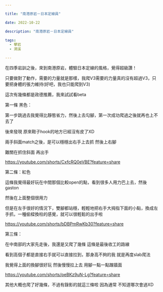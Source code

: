 ```yaml
---

title: "南港原岩－日本定線員"

date: 2022-10-22

description: "南港原岩－日本定線員"

tags:
  - 攀岩
  - 溯溪

---
```


在四季岩訓之後，來到南港原岩，體驗日本定線的風格，覺得超級讚！

只要做對了動作，需要的力量就是那樣，我爬V3需要的力量真的沒有超過V3，只要把身體的張力維持(好吧，我也只能爬到V3)

這次有幾條都是政德推薦，我來試試看beta

第一條 黑色：

第一步跳過去我覺得比靜態省力，然後上去勾腳，第一次成功爬過之後就再也上不去了

後來發現 原來鞋子hook的地方已經沒有皮了XD

兩手斜面match之後，是可以穩穩出右手上去抓 然後上右腳

難關在抓住斜面 再出手

https://youtube.com/shorts/CxfcRQ0eVBE?feature=share

第二條：紅色

這條我覺得最好玩在中間那個比較open的點，看到很多人用力巴上去，然後gaston

然後在上面整個很用力

但是在左手很好的情況下，雙腳都站穩，輕輕地把右手大拇指下面的小點，換成左手抓，一種偷樑換柱的感覺，就可以很輕鬆的出手啦

https://youtube.com/shorts/bDBPmRwKb30?feature=share

第三條：

在中南部的大家先走後，我還是又爬了幾條 這條是最後收工的路線

看到高個子都是直接右手就可以直接拉到，那身高不夠的我 就是再度slab爬法

我覺得上面的換腳很好玩 然後慢慢拉上去 用腳一點一點蹭牆面

https://youtube.com/shorts/peBKz9uN-Lg?feature=share

其他大概也爬了好幾條，不過有錄影的就這三條啦 因為通常 不知道哪次會過XD

